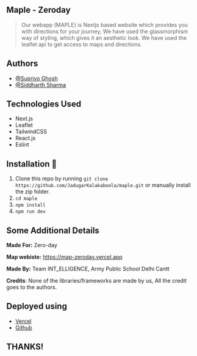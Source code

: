 ## Maple - Zeroday

> Our webapp (MAPLE) is Nextjs based website which provides you with directions for your journey, We have used the glassmorphism way of styling, which gives it an aesthetic look. We have used the lealfet api to get access to maps and directions.

## Authors

- [@Supriyo Ghosh](https://github.com/SpywarePersues)
- [@Siddharth Sharma](https://github.com/JadugarKalakaboola)

## Technologies Used

- Next.js
- Leaflet
- TailwindCSS
- React.js
- Eslint

## Installation :wrench:

1. Clone this repo by running `git clone https://github.com/JadugarKalakaboola/maple.git` or manually install the zip folder.
2. `cd maple`
3. `npm install`
4. `npm run dev`

## Some Additional Details

**Made For:** Zero-day

**Map webiste:** https://map-zeroday.vercel.app

**Made By:** Team INT_ELLIGENCE, Army Public School Delhi Cantt

**Credits**: None of the libraries/frameworks are made by us, All the credit goes to the authors.

## Deployed using

- [Vercel](https://vercel.com)
- [Github](https://github.com)

## THANKS!

